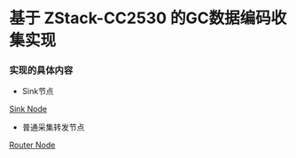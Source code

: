 # 基于 ZStack-CC2530 的GC数据编码收集实现
### 实现的具体内容

- Sink节点

[Sink Node](https://github.com/brooot/ZStack-CC2530/blob/master/Projects/zstack/Samples/SampleApp-Sink/Source/SampleApp.c)
  

- 普通采集转发节点

[Router Node](https://github.com/brooot/ZStack-CC2530/blob/master/Projects/zstack/Samples/SampleApp-Router/Source/SampleApp.c)
